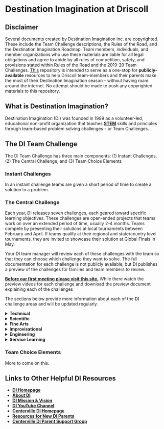 Destination Imagination at Driscoll
================

## Disclaimer

Several documents created by Destination Imagination Inc. are
copyrighted. These include the Team Challenge descriptions, the Rules of
the Road, and the Destination Imagination Roadmap. Team members,
individuals, and member organizations who use these materials are liable
for all legal obligations and agree to abide by all rules of
competition, safety, and provisions stated within Rules of the Road and
the 2019-20 Team Challenges. <u>This</u> repository is intended to serve
as a one-stop for **publicly-available** resources to help Driscoll
team-members and their parents make the most of their Destination
Imagination season - without having roam around the internet. No attempt
should be made to push any copyrighted materials to this repository.

## What is Destination Imagination?

Destination Imagination (DI) was founded in 1999 as a volunteer-led,
educational non-profit organization that teaches
<a target=" " href="https://en.wikipedia.org/wiki/Science,_technology,_engineering,_and_mathematics">**STEM**</a>
skills and principles through team-based problem solving challenges - or
Team Challenges.

## The DI Team Challenge

The DI Team Challenge has three main components: (1) Instant Challenges,
(2) The Central Challenge, and (3) Team Choice Elements

### Instant Challenges

In an instant challenge teams are given a short period of time to create
a solution to a problem.

### The Central Challenge

Each year, DI releases seven challenges, each geared toward specific
learning objectives. These challenges are open-ended projects that teams
work on over an extended period of time, usually 2-4 months. Teams
compete by presenting their solutions at local tournaments between
February and April. If teams qualify at their regional and state/country
level tournaments, they are invited to showcase their solution at Global
Finals in May.

Your DI team manager will review each of these challenges with the team
so that they can choose which challenge they want to solve. The full
documentation for each challenge is not publicly available, but DI
publishes a preview of the challenges for families and team members to
review.

<u>**Before our first meeting please visit [this
site](https://www.destinationimagination.org/challenge-program/2019-20-challenge-previews/).**</u>
While there watch the preview videos for each challenge and download the
preview document explaining each of the challenges

The sections below provide more information about each of the DI
challenge areas and will be updated regularly.

<details>

<summary><b>Technical</b></summary>

<p>

The Technical Challenge requires teams to build equipment, such as
vehicles, in order to solve their challenge. They must also include a
performance, in a specific form or about a general topic supplied with
the challenge. In addition, the challenge requires teams to create
specific elements unique to the team that will count as Team Choice
Elements. The team will be evaluated on their creativity and
originality, the quality, workmanship and effort, and the integration of
the elements into the presentation. Normally, Team Choice Elements
account for 15% of a team’s score. The Team Choice Element can be
anything that the team chooses, as long as it is not a scoring element.
<br/> <!-- <center> -->
<!-- <iframe width="800" height="400" src="https://www.youtube.com/embed/tWiOP7Bhq6Y" frameborder="0" allow="accelerometer; encrypted-media; gyroscope; picture-in-picture" allowfullscreen></iframe> -->
<!-- <center> -->

</p>

</details>

<!--##########################-->

<!--##########################-->

<details>

<summary><b>Scientific</b></summary>

<p>

The Scientific Challenge requires teams to do research on a specific
aspect of science, and then create a performance based on it. Sometimes,
there is also a specific requirement to build a certain kind of prop or
costume. In addition, the challenge requires teams to create two
specific elements unique to the team that will count as Team Choice
Elements. The team will be evaluated on the creativity and originality,
the quality, workmanship and effort, and the integration of the element
into the presentation. Normally, Team Choice Elements account for 15% of
a team’s score. The Team Choice Element can be anything that the team
chooses, as long as it is not a scoring element. <br/> <!-- <center> -->
<!-- <iframe width="800" height="400" src="https://www.youtube.com/embed/eqSJnsY8WnY" frameborder="0" allow="accelerometer; encrypted-media; gyroscope; picture-in-picture" allowfullscreen></iframe> -->
<!-- <center> -->

</p>

</details>

<!--##########################-->

<!--##########################-->

<details>

<summary><b>Fine Arts</b></summary>

<p>

The Fine Arts Challenge requires teams to create and act out a
performance that demonstrates some theatrical technique. It may be to
use a certain method of presentation or to make a certain type of prop.
In addition, the challenge requires teams to create two specific
elements unique to the team that will count as Team Choice Elements. The
team will be evaluated on the creativity and originality, the quality,
workmanship and effort, and the integration of the element into the
presentation. Normally, Team Choice Elements account for 15% of a team’s
score. The Team Choice Element can be anything that the team chooses, as
long as it is not a scoring element. <br/> <!-- <center> -->
<!-- <iframe width="800" height="400" src="https://www.youtube.com/embed/1t-BtBCIWfw" frameborder="0" allow="accelerometer; encrypted-media; gyroscope; picture-in-picture" allowfullscreen></iframe> -->
<!-- <center> -->

</p>

</details>

<!--##########################-->

<!--##########################-->

<details>

<summary><b>Improvisational</b></summary>

<p>

The Improvisational Challenge requires teams to think on their feet and
create a skit within a short window of time, and then present it. There
is usually a theme, of some sort, as well as a prop requirement that
requires teams to create or incorporate different props. The team will
also be evaluated for teamwork in this challenge. <br/>
<!-- <center> -->
<!-- <iframe width="800" height="400" src="https://www.youtube.com/embed/DVKJHu31lbA" frameborder="0" allow="accelerometer; encrypted-media; gyroscope; picture-in-picture" allowfullscreen></iframe> -->
<!-- <center> -->

</p>

</details>

<!--##########################-->

<!--##########################-->

<details>

<summary><b>Engineering</b></summary>

<p>

The Engineering Challenge requires teams to create a structure, with
material and weight requirements, as well as an accompanying performance
that has to do with some aspect of the structure. The structures are
scored using a weight held ratio (WHR), where the weight held at the
tournament is divided over the weight of the structure, to create a fair
comparison of team structures. Some years, there have been additional
elements that the team had to incorporate into their structures, such as
holding golf balls. By performing these extra tasks, the team may
receive additional weight held credit. In addition, the challenge
requires teams to create two specific elements unique to the team that
will count as Team Choice Elements. The team will be evaluated on the
creativity and originality, the quality, workmanship and effort, and the
integration of the element into the presentation. Normally, Team Choice
Elements account for 15% of a team’s score. The Team Choice Element can
be anything that the team chooses, as long as it is not a scoring
element. <br/> <!-- <center> -->
<!-- <iframe width="800" height="400" src="https://www.youtube.com/embed/a_kwCwgRHhw" frameborder="0" allow="accelerometer; encrypted-media; gyroscope; picture-in-picture" allowfullscreen></iframe> -->
<!-- <center> -->

</p>

</details>

<!--##########################-->

<!--##########################-->

<details>

<summary><b>Service Learning</b></summary>

<p>

The Service Learning Challenge, also known as projectOUTREACH, requires
teams to do a service project that benefits their community, and then
create a performance to present at the tournament. The challenge always
has a theme that the team has to incorporate into their skit, or the way
they carry out their project. For some program seasons, the challenge
requires teams to create two specific elements unique to the team that
will count as Team Choice Elements. The team will be evaluated on the
creativity and originality, the quality, workmanship and effort, and the
integration of the element into the presentation. Normally, Team Choice
Elements account for 15% of a team’s score. The Team Choice Element can
be anything that the team chooses, as long as it is not a scoring
element. <br/> <!-- <center> -->
<!-- <iframe width="800" height="400" src="https://www.youtube.com/embed/8UhQ-KROI_k" frameborder="0" allow="accelerometer; encrypted-media; gyroscope; picture-in-picture" allowfullscreen></iframe> -->
<!-- <center> -->

</p>

</details>

### Team Choice Elements

More to come on this.

## Links to Other Helpful DI Resources

  - <a target=" " href="https://www.destinationimagination.org/">**DI
    Homepage**</a>
  - <a target=" " href="https://www.destinationimagination.org/about/">**About
    DI**</a>
  - <a target=" " href="https://www.destinationimagination.org/vision-mission/">**DI
    Mission & Vision**</a>
  - <a target=" " href="https://www.youtube.com/user/DIGlobalFinals/videos">**DI
    YouTube Channel**</a>
  - <a target=" " href="https://www.youtube.com/user/DIGlobalFinals/videos">**Centerville
    DI Homepage**</a>
  - <a target=" " href="https://www.destinationimagination.org/parents-start-here/">**Resources
    for New DI Parents**</a>
  - <a target=" " href="https://www.centervilledi.com/parentsupportgroup.htm">**Centerville
    DI Parent Support Group**</a>
